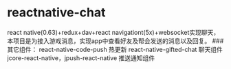 # reactnative-chat
react native(0.63)+redux+dav+react navigationt(5x)+websocket实现聊天，本项目是为接入游戏消息，实现app中查看好友及帮会发送的消息以及回复。
###其它组件：
react-native-code-push 热更新
react-native-gifted-chat 聊天组件
jcore-react-native，jpush-react-native 推送通知组件
